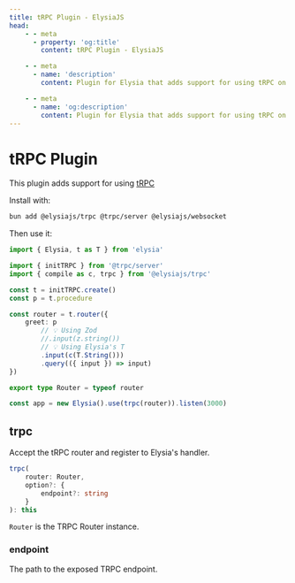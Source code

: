 ```yaml
---
title: tRPC Plugin - ElysiaJS
head:
    - - meta
      - property: 'og:title'
        content: tRPC Plugin - ElysiaJS

    - - meta
      - name: 'description'
        content: Plugin for Elysia that adds support for using tRPC on Bun with Elysia Server. Start by installing the plugin with "bun add @elysiajs/trpc".

    - - meta
      - name: 'og:description'
        content: Plugin for Elysia that adds support for using tRPC on Bun with Elysia Server. Start by installing the plugin with "bun add @elysiajs/trpc".
---
```


# tRPC Plugin

This plugin adds support for using [tRPC](https://trpc.io/)

Install with:

```bash
bun add @elysiajs/trpc @trpc/server @elysiajs/websocket
```

Then use it:

```typescript
import { Elysia, t as T } from 'elysia'

import { initTRPC } from '@trpc/server'
import { compile as c, trpc } from '@elysiajs/trpc'

const t = initTRPC.create()
const p = t.procedure

const router = t.router({
	greet: p
		// 💡 Using Zod
		//.input(z.string())
		// 💡 Using Elysia's T
		.input(c(T.String()))
		.query(({ input }) => input)
})

export type Router = typeof router

const app = new Elysia().use(trpc(router)).listen(3000)
```

## trpc

Accept the tRPC router and register to Elysia's handler.

```typescript
trpc(
	router: Router,
	option?: {
	    endpoint?: string
	}
): this
```

`Router` is the TRPC Router instance.

### endpoint

The path to the exposed TRPC endpoint.
